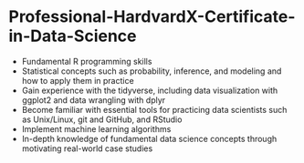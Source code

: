 # Professional-HardvardX-Certificate-in-Data-Science 

- Fundamental R programming skills
- Statistical concepts such as probability, inference, and modeling and how to apply them in practice
- Gain experience with the tidyverse, including data visualization with ggplot2 and data wrangling with dplyr
- Become familiar with essential tools for practicing data scientists such as Unix/Linux, git and GitHub, and RStudio
- Implement machine learning algorithms
- In-depth knowledge of fundamental data science concepts through motivating real-world case studies
